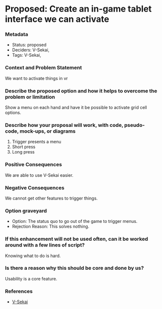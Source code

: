 # Proposed: Create an in-game tablet interface we can activate

### Metadata

- Status: proposed <!-- draft | proposed | rejected | accepted | deprecated | superseded by -->
- Deciders: V-Sekai,
- Tags: V-Sekai,

### Context and Problem Statement

We want to activate things in vr

### Describe the proposed option and how it helps to overcome the problem or limitation

Show a menu on each hand and have it be possible to activate grid cell options.

### Describe how your proposal will work, with code, pseudo-code, mock-ups, or diagrams

1. Trigger presents a menu
2. Short press
3. Long press

### Positive Consequences

We are able to use V-Sekai easier.

### Negative Consequences

We cannot get other features to trigger things.

### Option graveyard

- Option: The status quo to go out of the game to trigger menus. <!-- List the proposed options no longer open for consideration. -->
- Rejection Reason: This solves nothing. <!-- List the reasons for the rejection: (the bad traits) -->

### If this enhancement will not be used often, can it be worked around with a few lines of script?

Knowing what to do is hard.

### Is there a reason why this should be core and done by us?

Usability is a core feature.

### References

- [V-Sekai](https://v-sekai.org/)
